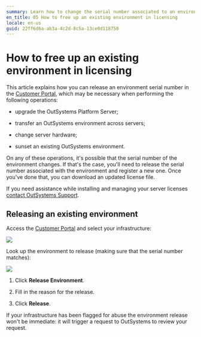 ```yaml
---
summary: Learn how to change the serial number associated to an environment to get an updated license file.
en_title: 05 How to free up an existing environment in licensing
locale: en-us
guid: 22ff6d6a-ab3a-4c2d-8c5a-13ce0d118750
---
```


# How to free up an existing environment in licensing

This article explains how you can release an environment serial number in the [Customer Portal](https://www.outsystems.com/licensing/), which may be necessary when performing the following operations:

* upgrade the OutSystems Platform Server; 

* transfer an OutSystems environment across servers;

* change server hardware;

* sunset an existing OutSystems environment.

On any of these operations, it's possible that the serial number of the environment changes. If that's the case, you'll need to release the serial number associated with the environment and register a new one. Once you've done that, you can download an updated license file.

<div class="info" markdown="1">

If you need assistance while installing and managing your server licenses [contact OutSystems Support](https://success.outsystems.com/Support/Enterprise_Customers/OutSystems_Support/01_Contact_OutSystems_technical_support).

</div>

## Releasing an existing environment

Access the [Customer Portal](https://www.outsystems.com/licensing/) and select your infrastructure:

![](images/free-up-environment-portal.png)

Look up the environment to release (making sure that the serial number matches):

![](images/free-up-environment-release.png)

1. Click **Release Environment**.

1. Fill in the reason for the release.

1. Click **Release**.

<div class="info" markdown="1">

If your infrastructure has been flagged for abuse the environment release won't be immediate: it will trigger a request to OutSystems to review your request.

</div>
